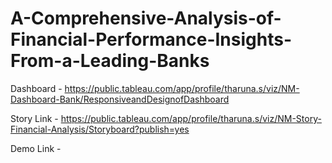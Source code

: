 # A-Comprehensive-Analysis-of-Financial-Performance-Insights-From-a-Leading-Banks

Dashboard - https://public.tableau.com/app/profile/tharuna.s/viz/NM-Dashboard-Bank/ResponsiveandDesignofDashboard



Story Link - https://public.tableau.com/app/profile/tharuna.s/viz/NM-Story-Financial-Analysis/Storyboard?publish=yes


Demo Link - 
